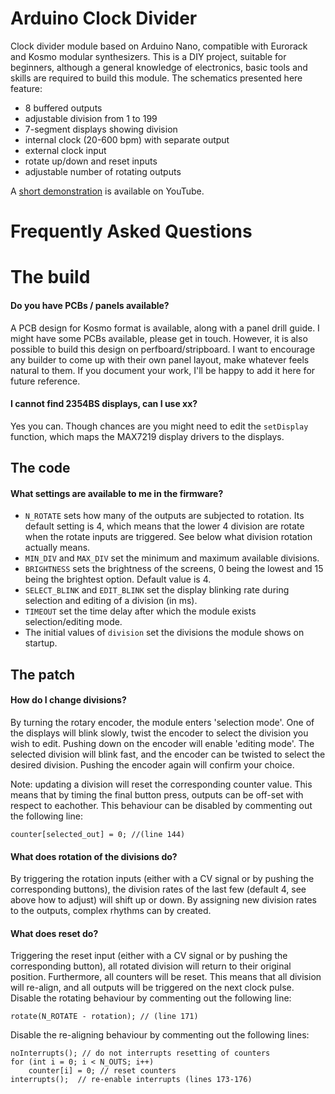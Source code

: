 # Arduino Clock Divider
 Clock divider module based on Arduino Nano, compatible with Eurorack and Kosmo modular synthesizers. This is a DIY project, suitable for beginners, although a general knowledge of electronics, basic tools and skills are required to build this module. The schematics presented here feature:
 
 - 8 buffered outputs
 - adjustable division from 1 to 199
 - 7-segment displays showing division
 - internal clock (20-600 bpm) with separate output
 - external clock input
 - rotate up/down and reset inputs
 - adjustable number of rotating outputs

A [short demonstration](https://youtu.be/Doicn2hUYTk) is available on YouTube.

# Frequently Asked Questions
# The build
#### Do you have PCBs / panels available?
A PCB design for Kosmo format is available, along with a panel drill guide. I might have some PCBs available, please get in touch. However, it is also possible to build this design on perfboard/stripboard. I want to encourage any builder to come up with their own panel layout, make whatever feels natural to them. If you document your work, I'll be happy to add it here for future reference.

#### I cannot find 2354BS displays, can I use xx?
Yes you can. Though chances are you might need to edit the `setDisplay` function, which maps the MAX7219 display drivers to the displays.

## The code
#### What settings are available to me in the firmware?
- `N_ROTATE` sets how many of the outputs are subjected to rotation. Its default setting is 4, which means that the lower 4 division are rotate when the rotate inputs are triggered. See below what division rotation actually means.
- `MIN_DIV` and `MAX_DIV` set the minimum and maximum available divisions.
- `BRIGHTNESS` sets the brightness of the screens, 0 being the lowest and 15 being the brightest option. Default value is 4.
- `SELECT_BLINK` and `EDIT_BLINK` set the display blinking rate during selection and editing of a division (in ms).
- `TIMEOUT` set the time delay after which the module exists selection/editing mode.
- The initial values of `division` set the divisions the module shows on startup.

## The patch
#### How do I change divisions?
By turning the rotary encoder, the module enters 'selection mode'. One of the displays will blink slowly, twist the encoder to select the division you wish to edit. Pushing down on the encoder will enable 'editing mode'. The selected division will blink fast, and the encoder can be twisted to select the desired division. Pushing the encoder again will confirm your choice.

Note: updating a division will reset the corresponding counter value. This means that by timing the final button press, outputs can be off-set with respect to eachother. This behaviour can be disabled by commenting out the following line: 

    counter[selected_out] = 0; //(line 144)

#### What does rotation of the divisions do?
By triggering the rotation inputs (either with a CV signal or by pushing the corresponding buttons), the division rates of the last few (default 4, see above how to adjust) will shift up or down. By assigning new division rates to the outputs, complex rhythms can by created.

#### What does reset do?
Triggering the reset input (either with a CV signal or by pushing the corresponding button), all rotated division will return to their original position. Furthermore, all counters will be reset. This means that all division will re-align, and all outputs will be triggered on the next clock pulse. Disable the rotating behaviour by commenting out the following line: 

    rotate(N_ROTATE - rotation); // (line 171)

Disable the re-aligning behaviour by commenting out the following lines:

    noInterrupts(); // do not interrupts resetting of counters
    for (int i = 0; i < N_OUTS; i++)
        counter[i] = 0; // reset counters
    interrupts();  // re-enable interrupts (lines 173-176)

